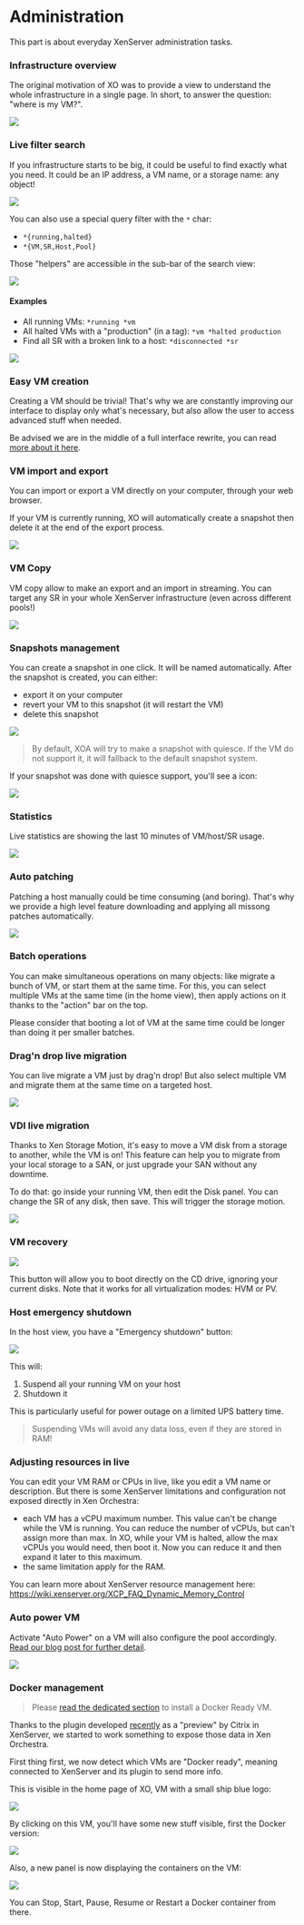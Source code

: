 # Administration

This part is about everyday XenServer administration tasks.

### Infrastructure overview

The original motivation of XO was to provide a view to understand the whole infrastructure in a single page. In short, to answer the question: "where is my VM?".


[![](https://xen-orchestra.com/blog/content/images/2014/Aug/main_view.png)](https://xen-orchestra.com/blog/introducing-new-interface/#horizontalhierarchy)

### Live filter search

If you infrastructure starts to be big, it could be useful to find exactly what you need. It could be an IP address, a VM name, or a storage name: any object!


[![](https://xen-orchestra.com/blog/content/images/2014/Aug/flat_view_filtered.png)](https://xen-orchestra.com/blog/introducing-new-interface/#flatviewwithpowerfulsearchengine)

You can also use a special query filter with the `*` char:

* `*{running,halted}`
* `*{VM,SR,Host,Pool}`

Those "helpers" are accessible in the sub-bar of the search view:

![](https://xen-orchestra.com/blog/content/images/2015/12/searchbar.png)

#### Examples

* All running VMs: `*running *vm`
* All halted VMs with a "production" (in a tag): `*vm *halted production`
* Find all SR with a broken link to a host: `*disconnected *sr`

![](https://xen-orchestra.com/blog/content/images/2015/12/disconnectedsr.png)


### Easy VM creation

Creating a VM should be trivial! That's why we are constantly improving our interface to display only what's necessary, but also allow the user to access advanced stuff when needed.

Be advised we are in the middle of a full interface rewrite, you can read [more about it here](https://xen-orchestra.com/blog/announcing-xen-orchestra-5-x/).

### VM import and export

You can import or export a VM directly on your computer, through your web browser.

If your VM is currently running, XO will automatically create a snapshot then delete it at the end of the export process.

[![](https://xen-orchestra.com/blog/content/images/2014/Sep/import1bis.png)](https://xen-orchestra.com/blog/import-and-export-vm-in-xo/)

### VM Copy

VM copy allow to make an export and an import in streaming. You can target any SR in your whole XenServer infrastructure (even across different pools!)

![](https://xen-orchestra.com/blog/content/images/2015/11/vmcopy.png)

### Snapshots management

You can create a snapshot in one click. It will be named automatically. After the snapshot is created, you can either:

* export it on your computer
* revert your VM to this snapshot (it will restart the VM)
* delete this snapshot


[![](https://xen-orchestra.com/blog/content/images/2014/Nov/snap2.png)
](https://xen-orchestra.com/blog/snapshot-export-with-xen-orchestra/)

> By default, XOA will try to make a snapshot with quiesce. If the VM do not support it, it will fallback to the default snapshot system.

If your snapshot was done with quiesce support, you'll see a icon:

![](https://xen-orchestra.com/blog/content/images/2015/11/quiesce2.png)

### Statistics

Live statistics are showing the last 10 minutes of VM/host/SR usage.


[![](https://xen-orchestra.com/blog/content/images/2015/04/statsI.png)
](https://xen-orchestra.com/blog/vm-live-metrics-in-xenserver-with-xen-orchestra/)

### Auto patching

Patching a host manually could be time consuming (and boring). That's why we provide a high level feature downloading and applying all missong patches automatically.

[![](https://xen-orchestra.com/blog/content/images/2015/10/patch_all.png)
](https://xen-orchestra.com/blog/xen-orchestra-4-8/#fullyautomatedpatching)

### Batch operations

You can make simultaneous operations on many objects: like migrate a bunch of VM, or start them at the same time. For this, you can select multiple VMs at the same time (in the home view), then apply actions on it thanks to the "action" bar on the top.

Please consider that booting a lot of VM at the same time could be longer than doing it per smaller batches.

### Drag'n drop live migration

You can live migrate a VM just by drag'n drop! But also select multiple VM and migrate them at the same time on a targeted host.


[![](https://xen-orchestra.com/blog/content/images/2015/06/dragndrop.png)
](https://xen-orchestra.com/blog/vm-live-migration-with-xenserver-and-xen-orchestra/)

### VDI live migration

Thanks to Xen Storage Motion, it's easy to move a VM disk from a storage to another, while the VM is on! This feature can help you to migrate from your local storage to a SAN, or just upgrade your SAN without any downtime.

To do that: go inside your running VM, then edit the Disk panel. You can change the SR of any disk, then save. This will trigger the storage motion.


[![](https://xen-orchestra.com/blog/content/images/2015/01/vdi3.png)
](https://xen-orchestra.com/blog/moving-vdi-in-live/)


### VM recovery

![](https://cloud.githubusercontent.com/assets/1241401/11213395/21178820-8d3c-11e5-8f7f-8767afe0f129.png)

This button will allow you to boot directly on the CD drive, ignoring your current disks. Note that it works for all virtualization modes: HVM or PV.

### Host emergency shutdown

In the host view, you have a "Emergency shutdown" button:

![](https://xen-orchestra.com/blog/content/images/2015/11/emergency_button.png)

This will:

1. Suspend all your running VM on your host
2. Shutdown it

This is particularly useful for power outage on a limited UPS battery time.

> Suspending VMs will avoid any data loss, even if they are stored in RAM!

### Adjusting resources in live

You can edit your VM RAM or CPUs in live, like you edit a VM name or description. But there is some XenServer limitations and configuration not exposed directly in Xen Orchestra:

* each VM has a vCPU maximum number. This value can't be change while the VM is running. You can reduce the number of vCPUs, but can't assign more than max. In XO, while your VM is halted, allow the max vCPUs you would need, then boot it. Now you can reduce it and then expand it later to this maximum.
* the same limitation apply for the RAM.

You can learn more about XenServer resource management here: https://wiki.xenserver.org/XCP_FAQ_Dynamic_Memory_Control

### Auto power VM

Activate "Auto Power" on a VM will also configure the pool accordingly. [Read our blog post for further detail](/blog/auto-start-vm-on-xenserver-boot/).

![](https://xen-orchestra.com/blog/content/images/2015/11/autopoweron.png)

### Docker management

> Please [read the dedicated section](docker_support.md) to install a Docker Ready VM.

Thanks to the plugin developed [recently](http://xenserver.org/partners/docker.html?id=159) as a "preview" by Citrix in XenServer, we started to work something to expose those data in Xen Orchestra.

First thing first, we now detect which VMs are "Docker ready", meaning connected to XenServer and its plugin to send more info.

This is visible in the home page of XO, VM with a small ship blue logo:

![](https://xen-orchestra.com/blog/content/images/2015/05/docker.png)

By clicking on this VM, you'll have some new stuff visible, first the Docker version:

![](https://xen-orchestra.com/blog/content/images/2015/05/docker2.png)

Also, a new panel is now displaying the containers on the VM:

![](https://xen-orchestra.com/blog/content/images/2015/05/docker3.png)

You can Stop, Start, Pause, Resume or Restart a Docker container from there.
